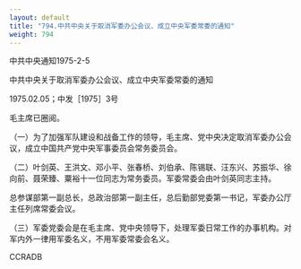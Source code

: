 ```yaml
---
layout: default
title: "794.中共中央关于取消军委办公会议、成立中央军委常委的通知"
weight: 794
---
```


中共中央通知1975-2-5

中共中央关于取消军委办公会议、成立中央军委常委的通知

1975.02.05；中发［1975］3号

毛主席已圈阅。

（一）为了加强军队建设和战备工作的领导，毛主席、党中央决定取消军委办公会议，成立中国共产党中央军事委员会常务委员会。

（二）叶剑英、王洪文、邓小平、张春桥、刘伯承、陈锡联、汪东兴、苏振华、徐向前、聂荣臻、粟裕十一位同志为常务委员。军委常委会由叶剑英同志主持。

总参谋部第一副总长，总政治部第一副主任，总后勤部党委第一书记，军委办公厅主任列席常委会议。

（三）军委党委会是在毛主席、党中央领导下，处理军委日常工作的办事机构。对军内外一律用军委名义，不用军委常委会名义。

CCRADB


